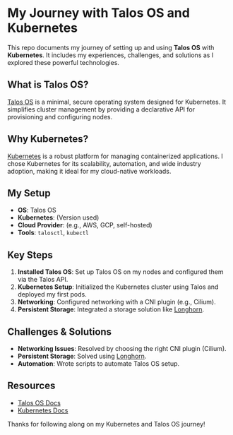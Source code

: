 # My Journey with Talos OS and Kubernetes

This repo documents my journey of setting up and using **Talos OS** with **Kubernetes**. It includes my experiences, challenges, and solutions as I explored these powerful technologies.

## What is Talos OS?

[Talos OS](https://www.talos.dev/) is a minimal, secure operating system designed for Kubernetes. It simplifies cluster management by providing a declarative API for provisioning and configuring nodes.

## Why Kubernetes?

[Kubernetes](https://kubernetes.io/) is a robust platform for managing containerized applications. I chose Kubernetes for its scalability, automation, and wide industry adoption, making it ideal for my cloud-native workloads.

## My Setup

- **OS**: Talos OS
- **Kubernetes**: (Version used)
- **Cloud Provider**: (e.g., AWS, GCP, self-hosted)
- **Tools**: `talosctl`, `kubectl`

## Key Steps

1. **Installed Talos OS**: Set up Talos OS on my nodes and configured them via the Talos API.
2. **Kubernetes Setup**: Initialized the Kubernetes cluster using Talos and deployed my first pods.
3. **Networking**: Configured networking with a CNI plugin (e.g., Cilium).
4. **Persistent Storage**: Integrated a storage solution like [Longhorn](https://longhorn.io/).

## Challenges & Solutions

- **Networking Issues**: Resolved by choosing the right CNI plugin (Cilium).
- **Persistent Storage**: Solved using [Longhorn](https://longhorn.io/).
- **Automation**: Wrote scripts to automate Talos OS setup.

## Resources

- [Talos OS Docs](https://www.talos.dev/docs/)
- [Kubernetes Docs](https://kubernetes.io/docs/)

Thanks for following along on my Kubernetes and Talos OS journey!
